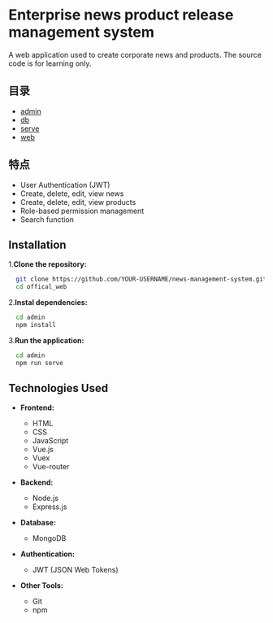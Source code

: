 # Enterprise news product release management system
A web application used to create corporate news and products. The source code is for learning only.
## 目录

- [admin](#admin)
- [db](#database)
- [serve](#serve)
- [web](#web)
## 特点
- User Authentication (JWT)
- Create, delete, edit, view news
- Create, delete, edit, view products
- Role-based permission management
- Search function
## Installation
1.**Clone the repository:**
```sh
  git clone https://github.com/YOUR-USERNAME/news-management-system.git
  cd offical_web
```
2.**Instal dependencies:**
```sh
  cd admin
  npm install
```
3.**Run the application:**
```sh
  cd admin
  npm run serve
```
## Technologies Used

- **Frontend:**
  - HTML
  - CSS
  - JavaScript
  - Vue.js
  - Vuex
  - Vue-router

- **Backend:**
  - Node.js
  - Express.js

- **Database:**
  - MongoDB

- **Authentication:**
  - JWT (JSON Web Tokens)

- **Other Tools:**
  - Git
  - npm